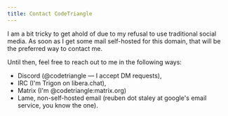```yaml
---
title: Contact CodeTriangle
---
```


I am a bit tricky to get ahold of
due to my refusal to use
traditional social media.
As soon as I get some mail self-hosted
for this domain,
that will be the preferred way to contact me.

Until then, feel free to reach out to me
in the following ways:

* Discord (@codetriangle — I accept DM requests),
* IRC (I'm Trigon on libera.chat),
* Matrix (I'm @codetriangle:matrix.org)
* Lame, non-self-hosted email
  (reuben dot staley at google's email service, you know the one).
